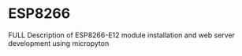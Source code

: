 # ESP8266
FULL Description of ESP8266-E12 module installation and web server development using micropyton
